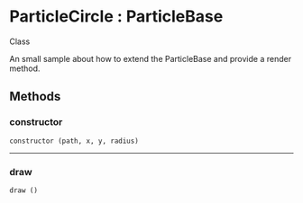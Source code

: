 # <i class="fa fa-book"></i> ParticleCircle : ParticleBase

<span class="label label-info">Class</span>

An small sample about how to extend the ParticleBase and provide a render method.
			
## Methods

### constructor

    constructor (path, x, y, radius)
    
---

### draw

    draw ()	
